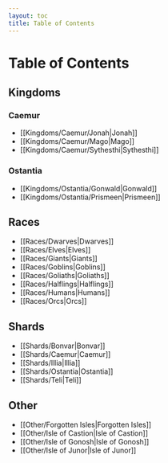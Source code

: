 ```yaml
---
layout: toc
title: Table of Contents
---
```


# Table of Contents

## Kingdoms

### Caemur
- [[Kingdoms/Caemur/Jonah|Jonah]]
- [[Kingdoms/Caemur/Mago|Mago]]
- [[Kingdoms/Caemur/Sythesthi|Sythesthi]]

### Ostantia
- [[Kingdoms/Ostantia/Gonwald|Gonwald]]
- [[Kingdoms/Ostantia/Prismeen|Prismeen]]

## Races
- [[Races/Dwarves|Dwarves]]
- [[Races/Elves|Elves]]
- [[Races/Giants|Giants]]
- [[Races/Goblins|Goblins]]
- [[Races/Goliaths|Goliaths]]
- [[Races/Halflings|Halflings]]
- [[Races/Humans|Humans]]
- [[Races/Orcs|Orcs]]

## Shards
- [[Shards/Bonvar|Bonvar]]
- [[Shards/Caemur|Caemur]]
- [[Shards/Illia|Illia]]
- [[Shards/Ostantia|Ostantia]]
- [[Shards/Teli|Teli]]

## Other
- [[Other/Forgotten Isles|Forgotten Isles]]
- [[Other/Isle of Castion|Isle of Castion]]
- [[Other/Isle of Gonosh|Isle of Gonosh]]
- [[Other/Isle of Junor|Isle of Junor]]